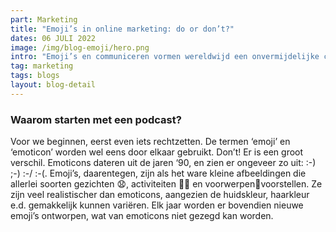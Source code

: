 ```yaml
---
part: Marketing
title: "Emoji’s in online marketing: do or don’t?"
dates: 06 JULI 2022
image: /img/blog-emoji/hero.png
intro: "Emoji’s en communiceren vormen wereldwijd een onvermijdelijke combinatie in het digitale tijdperk. Ze zijn populair, visueel, trekken de aandacht, en overstijgen elke taalbarrière. Het gebruik ervan is tegenwoordig bovendien zodanig ingeburgerd, dat we er nauwelijks meer bij stilstaan. Vooral op sociale media zijn ze overal: één op vijf tweets bevatten emoji’s, en dagelijks worden vijf biljoen emoji’s verstuurd via Facebook Messenger. Maar ook in digitale marketing zijn ze niet meer weg te denken."
tag: marketing
tags: blogs
layout: blog-detail
---
```


### Waarom starten met een podcast?
Voor we beginnen, eerst even iets rechtzetten. De termen ‘emoji’ en ‘emoticon’ worden wel eens door elkaar gebruikt. Don’t! Er is een groot verschil. Emoticons dateren uit de jaren ‘90, en zien er ongeveer zo uit: :-) ;-) :-/ :-(. Emoji’s, daarentegen, zijn als het ware kleine afbeeldingen die allerlei soorten gezichten 😧, activiteiten 🏄‍♂️ en voorwerpen🏺voorstellen. Ze zijn veel realistischer dan emoticons, aangezien de huidskleur, haarkleur e.d. gemakkelijk kunnen variëren. Elk jaar worden er bovendien nieuwe emoji’s ontworpen, wat van emoticons niet gezegd kan worden.
